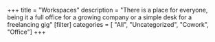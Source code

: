 +++
title = "Workspaces"
description = "There is a place for everyone, being it a full office for a growing company or a simple desk for a freelancing gig"
[filter]
    categories = [
        "All",
        "Uncategorized",
        "Cowork",
        "Office"]
+++
